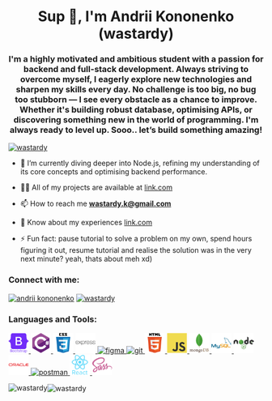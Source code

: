 <h1 align="center">Sup 👋, I'm Andrii Kononenko (wastardy)</h1>
<h3 align="center">I'm a highly motivated and ambitious student with a passion for backend and full-stack development. Always striving to overcome myself, I eagerly explore new technologies and sharpen my skills every day. No challenge is too big, no bug too stubborn — I see every obstacle as a chance to improve. Whether it's building robust database, optimising APIs, or discovering something new in the world of programming. I'm always ready to level up. Sooo.. let’s build something amazing!</h3>

<p align="left"> <a href="https://github.com/ryo-ma/github-profile-trophy"><img src="https://github-profile-trophy.vercel.app/?username=wastardy" alt="wastardy" /></a> </p>

- 🌱 I’m currently diving deeper into Node.js, refining my understanding of its core concepts and optimising backend performance.

- 👨‍💻 All of my projects are available at [link.com](link.com)

- 📫 How to reach me **wastardy.k@gmail.com**

- 📄 Know about my experiences [link.com](link.com)

- ⚡ Fun fact: pause tutorial to solve a problem on my own, spend hours figuring it out, resume tutorial and realise the solution was in the very next minute? yeah, thats about meh xd)

<h3 align="left">Connect with me:</h3>
<p align="left">
<a 
    href="https://linkedin.com/in/andrii kononenko/" 
    target="blank">
    <img align="center" src="https://raw.githubusercontent.com/rahuldkjain/github-profile-readme-generator/master/src/images/icons/Social/linked-in-alt.svg" 
    alt="andrii kononenko" 
    height="30" 
    width="40" 
/></a>
<a 
    href="https://www.instagram.com/wastardy/" 
    target="blank">
    <img align="center" 
    src="https://raw.githubusercontent.com/rahuldkjain/github-profile-readme-generator/master/src/images/icons/Social/instagram.svg" 
    alt="wastardy" 
    height="30" 
    width="40" 
/></a>

<!-- <a 
    href="https://discord.gg/wastardy#1949" 
    target="blank"> 
    <img 
        align="center" 
        src="https://raw.githubusercontent.com/rahuldkjain/github-profile-readme-generator/master/src/images/icons/Social/discord.svg" 
        alt="wastardy#1949" 
        height="30" 
        width="40" 
/></a> -->
</p>

<h3 align="left">Languages and Tools:</h3>
<p align="left"> <a href="https://getbootstrap.com" target="_blank" rel="noreferrer"> <img src="https://raw.githubusercontent.com/devicons/devicon/master/icons/bootstrap/bootstrap-plain-wordmark.svg" alt="bootstrap" width="40" height="40"/> </a> <a href="https://www.w3schools.com/cs/" target="_blank" rel="noreferrer"> <img src="https://raw.githubusercontent.com/devicons/devicon/master/icons/csharp/csharp-original.svg" alt="csharp" width="40" height="40"/> </a> <a href="https://www.w3schools.com/css/" target="_blank" rel="noreferrer"> <img src="https://raw.githubusercontent.com/devicons/devicon/master/icons/css3/css3-original-wordmark.svg" alt="css3" width="40" height="40"/> </a> <a href="https://expressjs.com" target="_blank" rel="noreferrer"> <img src="https://raw.githubusercontent.com/devicons/devicon/master/icons/express/express-original-wordmark.svg" alt="express" width="40" height="40"/> </a> <a href="https://www.figma.com/" target="_blank" rel="noreferrer"> <img src="https://www.vectorlogo.zone/logos/figma/figma-icon.svg" alt="figma" width="40" height="40"/> </a> <a href="https://git-scm.com/" target="_blank" rel="noreferrer"> <img src="https://www.vectorlogo.zone/logos/git-scm/git-scm-icon.svg" alt="git" width="40" height="40"/> </a> <a href="https://www.w3.org/html/" target="_blank" rel="noreferrer"> <img src="https://raw.githubusercontent.com/devicons/devicon/master/icons/html5/html5-original-wordmark.svg" alt="html5" width="40" height="40"/> </a> <a href="https://developer.mozilla.org/en-US/docs/Web/JavaScript" target="_blank" rel="noreferrer"> <img src="https://raw.githubusercontent.com/devicons/devicon/master/icons/javascript/javascript-original.svg" alt="javascript" width="40" height="40"/> </a> <a href="https://www.mongodb.com/" target="_blank" rel="noreferrer"> <img src="https://raw.githubusercontent.com/devicons/devicon/master/icons/mongodb/mongodb-original-wordmark.svg" alt="mongodb" width="40" height="40"/> </a> <a href="https://www.mysql.com/" target="_blank" rel="noreferrer"> <img src="https://raw.githubusercontent.com/devicons/devicon/master/icons/mysql/mysql-original-wordmark.svg" alt="mysql" width="40" height="40"/> </a> <a href="https://nodejs.org" target="_blank" rel="noreferrer"> <img src="https://raw.githubusercontent.com/devicons/devicon/master/icons/nodejs/nodejs-original-wordmark.svg" alt="nodejs" width="40" height="40"/> </a> <a href="https://www.oracle.com/" target="_blank" rel="noreferrer"> <img src="https://raw.githubusercontent.com/devicons/devicon/master/icons/oracle/oracle-original.svg" alt="oracle" width="40" height="40"/> </a> <a href="https://postman.com" target="_blank" rel="noreferrer"> <img src="https://www.vectorlogo.zone/logos/getpostman/getpostman-icon.svg" alt="postman" width="40" height="40"/> </a> <a href="https://reactjs.org/" target="_blank" rel="noreferrer"> <img src="https://raw.githubusercontent.com/devicons/devicon/master/icons/react/react-original-wordmark.svg" alt="react" width="40" height="40"/> </a> <a href="https://sass-lang.com" target="_blank" rel="noreferrer"> <img src="https://raw.githubusercontent.com/devicons/devicon/master/icons/sass/sass-original.svg" alt="sass" width="40" height="40"/> </a> </p>

<p><img align="left" src="https://github-readme-stats.vercel.app/api/top-langs?username=wastardy&show_icons=true&locale=en&layout=compact" alt="wastardy" /></p>

<!-- <p>&nbsp;<img align="center" src="https://github-readme-stats.vercel.app/api?username=wastardy&show_icons=true&locale=en" alt="wastardy" /></p> -->

<p><img align="center" src="https://github-readme-streak-stats.herokuapp.com/?user=wastardy&" alt="wastardy" /></p>
